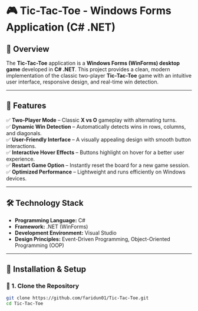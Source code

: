 # 🎮 Tic-Tac-Toe - Windows Forms Application (C# .NET)  

## 📌 Overview  
The **Tic-Tac-Toe** application is a **Windows Forms (WinForms) desktop game** developed in **C# .NET**. This project provides a clean, modern implementation of the classic two-player **Tic-Tac-Toe** game with an intuitive user interface, responsive design, and real-time win detection.  

---

## 🚀 Features  

✅ **Two-Player Mode** – Classic **X vs O** gameplay with alternating turns.  
✅ **Dynamic Win Detection** – Automatically detects wins in rows, columns, and diagonals.  
✅ **User-Friendly Interface** – A visually appealing design with smooth button interactions.  
✅ **Interactive Hover Effects** – Buttons highlight on hover for a better user experience.  
✅ **Restart Game Option** – Instantly reset the board for a new game session.  
✅ **Optimized Performance** – Lightweight and runs efficiently on Windows devices.  

---

## 🛠️ Technology Stack  

- **Programming Language:** C#  
- **Framework:** .NET (WinForms)  
- **Development Environment:** Visual Studio  
- **Design Principles:** Event-Driven Programming, Object-Oriented Programming (OOP)  

---

## 📂 Installation & Setup  

### 🔹 1. Clone the Repository  
```bash
git clone https://github.com/faridun01/Tic-Tac-Toe.git
cd Tic-Tac-Toe
